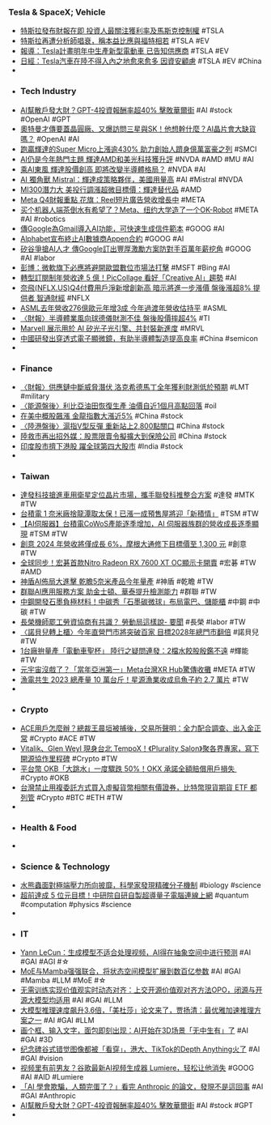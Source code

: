 ### Tesla & SpaceX; Vehicle
- [特斯拉發布財報在即 投資人最關注獲利率及馬斯克控制權](https://news.cnyes.com/news/id/5436155) #TSLA
- [特斯拉再遭分析師唱衰，稱本益比應與福特相若](https://finance.technews.tw/2024/01/24/tesla-stock-should-trade-near-fords-valuation/) #TSLA #EV
- [報導：Tesla計畫明年中生產新型電動車 已告知供應商](https://amp-news.cnyes.com/news/id/5436741) #TSLA #EV
- [日經：Tesla汽車在陸不得入內之地愈來愈多 因資安顧慮](https://udn.com/news/story/6811/7730628) #TSLA #EV #China
-
- ### Tech Industry
- [AI幫散戶發大財？GPT-4投資報酬率超40% 擊敗華爾街](https://amp-news.cnyes.com/news/id/5436358) #AI #stock #OpenAI #GPT
- [奧特曼才傳要蓋晶圓廠、又爆訪問三星與SK！他想幹什麼？AI晶片會大缺貨嗎？](https://www.bnext.com.tw/article/78179/sam-altman-semiconductor-ai-chip) #OpenAI #AI
- [跑贏輝達的Super Micro上漲逾430% 助力創始人躋身億萬富豪之列](https://www.msn.com/zh-tw/money/topstories/跑贏輝達的super-micro上漲逾430-助力創始人躋身億萬富豪之列/ar-BB1h8Tw3) #SMCI
- [AI仍是今年熱門主題 輝達AMD和美光科技獲升評](https://news.cnyes.com/news/id/5435486) #NVDA #AMD #MU #AI
- [乘AI東風 輝達股價創高 即將改變半導體格局？](https://news.cnyes.com/news/id/5435931) #NVDA #AI
- [AI 獨角獸 Mistral：輝達成策略夥伴，美國用量高](https://technews.tw/2024/01/24/mistral-becomes-the-talk-of-davos-as-business-leaders-seek-ai-gains/) #AI #Mistral #NVDA
- [MI300潛力大 美投行調漲超微目標價：輝達替代品](https://news.cnyes.com/news/id/5436361) #AMD
- [Meta Q4財報重點 花旗：Reel短片廣告營收增長中](https://news.cnyes.com/news/id/5436357) #META
- [买个机器人端茶倒水有希望了？Meta、纽约大学造了一个OK-Robot](https://www.jiqizhixin.com/articles/2024-01-24-9) #META #AI #robotics
- [傳Google為Gmail導入AI功能，可快速生成信件範本](https://www.4gamers.com.tw/news/detail/62390/gmail-can-draft-email-with-ai) #GOOG #AI
- [Alphabet宣布終止AI數據商Appen合約](https://news.cnyes.com/news/id/5436367) #GOOG #AI
- [矽谷爭搶AI人才 傳Google訂出豐厚激勵方案防對手百萬年薪挖角](https://m.cnyes.com/news/id/5436154) #GOOG #AI #labor
- [彭博：微軟旗下必應將避開歐盟數位市場法打擊](https://news.cnyes.com/news/id/5436325) #MSFT #Bing #AI
- [轉型訂閱制年營收達 5 億！PicCollage 看好「Creative AI」趨勢](https://www.inside.com.tw/article/33990-piccollage-creative-ai) #AI
- [奈飛(NFLX.US)Q4付費用戶淨新增創新高 暗示將進一步漲價 盤後漲超8% 提供者 智通財經](https://hk.investing.com/news/stock-market-news/article-445398) #NFLX
- [ASML去年營收276億歐元年增3成 今年過渡年營收估持平](https://news.cnyes.com/news/id/5436730) #ASML
- [〈財報〉半導體業風向球德儀財測不佳 盤後股價摔超4%](https://news.cnyes.com/news/id/5436364) #TI
- [Marvell 展示用於 AI 矽光子光引擎、共封裝新進度](https://technews.tw/2024/01/24/marvell-silicon-photonics-light-engine-for-ai/) #MRVL
- [中國研發出穿透式電子顯微鏡，有助半導體製造提高良率](https://technews.tw/2024/01/24/china-develops-indigenous-transmission-electron-microscope/) #China #semicon
-
- ### Finance
- [〈財報〉供應鏈中斷威脅潛伏 洛克希德馬丁全年獲利財測低於預期](https://news.cnyes.com/news/id/5436232) #LMT #military
- [〈能源盤後〉利比亞油田恢復生產 油價自近1個月高點回落](https://news.cnyes.com/news/id/5436272) #oil
- [在美中概股飆漲 金龍指數大漲近5%](https://news.cnyes.com/news/id/5436382) #China #stock
- [〈陸港盤後〉滬指V型反彈 重新站上2,800點關口](https://news.cnyes.com/news/id/5436626) #China #stock
- [陸救市再出招外媒：股票限賣令擬擴大到保險公司](https://www.ctee.com.tw/news/20240123701436-430806) #China #stock
- [印度股市擠下港股 躍全球第四大股市](https://news.cnyes.com/news/id/5435719) #India #stock
-
- ### Taiwan
- [達發科技搶進車用衛星定位晶片市場，攜手聯發科推整合方案](https://technews.tw/2024/01/23/airoha-enters-the-automotive-chip-market/) #達發 #MTK #TW
- [台積電 1 奈米廠捨龍潭取太保！已漲一成預售屋將迎「新積情」](https://finance.technews.tw/2024/01/23/tsmc-market/) #TSM #TW
- [【AI伺服器】台積電CoWoS產能逐季增加，AI 伺服器族群的營收成長逐季顯現](https://uanalyze.com.tw/articles/924784440) #TSM #TW
- [創意 2024 年營收將僅成長 6%，摩根大通修下目標價至 1,300 元](https://finance.technews.tw/2024/01/24/guc-revenue-will-grow-only-6-in-2024/) #創意 #TW
- [全球同步！宏碁首款Nitro Radeon RX 7600 XT OC顯示卡開賣](https://news.xfastest.com/acer/136469/7-5/) #宏碁 #TW #AMD
- [神盾AI佈局大進擊 乾瞻5奈米產品今年量產](https://m.cnyes.com/news/id/5436100) #神盾 #乾瞻 #TW
- [群聯AI應用服務方案 助金士頓、華泰提升檢測能力](https://tw.news.yahoo.com/群聯ai應用服務方案-助金士頓-華泰提升檢測能力-083426425.html) #群聯 #TW
- [中鋼開發石墨負極材料！中碳秀「石墨碳微球」布局電巴、儲能櫃](https://finance.technews.tw/2024/01/24/graphitic-carbon-microspheres/) #中鋼 #中碳 #TW
- [長榮機師罷工勞資協商有共識？ 勞動局這樣說- 要聞](https://www.ctee.com.tw/news/20240124701364-430104) #長榮 #labor #TW
- [〈諾貝兒轉上櫃〉今年直營門市將突破百家 目標2028年總門市翻倍](https://news.cnyes.com/news/id/5436045) #諾貝兒 #TW
- [1台廠拚量產「電動車聖杯」 陸行之疑問連發：2檔水餃股殷鑑不遠](https://www.ctee.com.tw/news/20240124700765-430201) #輝能 #TW
- [元宇宙沒戲了？「當年亞洲第一」Meta台灣XR Hub驚傳收攤](https://www.ctee.com.tw/news/20240123700844-430502) #META #TW
- [漁電共生 2023 總產量 10 萬台斤！星源漁業收成烏魚子約 2.7 萬片](https://finance.technews.tw/2024/01/23/mullet-roe/) #TW
-
- ### Crypto
- [ACE用戶怎麼辦？總裁王晨垣被捕後，交易所聲明：全力配合調查、出入金正常](https://www.blocktempo.com/ace-exchange-to-tell-users-be-feel-at-ease/) #Crypto #ACE #TW
- [Vitalik、Glen Weyl 現身台北 TempoX！《Plurality Salon》聚各界專家，寫下開源協作里程碑](https://www.blocktempo.com/glen-and-vitalik-deliver-speeches-about-plurality-and-democrazy-in-taipei/) #Crypto #TW
- [平台幣 OKB「大跳水」一度驟跌 50%！OKX 承諾全額賠償用戶損失 ](https://blockcast.it/2024/01/24/okxs-token-suffers-50-flash-crash-amid-liquidation-cascade-will-compensate-impacted-users/) #Crypto #OKB
- [台灣禁止用複委託方式買入虛擬貨幣相關有價證券，比特幣現貨期貨 ETF 都列管](https://abmedia.io/taiwan-cannot-buy-bitcoin-etf-via-sub-brokerage) #Crypto #BTC #ETH #TW
-
- ### Health & Food
-
- ### Science & Technology
- [水熊蟲面對極端壓力所向披靡，科學家發現精確分子機制](https://technews.tw/2024/01/23/water-bears-tardigrade-stress-tun-extreme-condition-hypsibius-exemplaris/) #biology #science
- [超前達成 5 位元目標！中研院自研自製超導量子電腦連線上網](https://technews.tw/2024/01/24/superconducting-quantum-computer/) #quantum #computation #physics #science
-
- ### IT
- [Yann LeCun：生成模型不适合处理视频，AI得在抽象空间中进行预测](https://www.jiqizhixin.com/articles/2024-01-24-5) #AI #GAI #AGI #☆
- [MoE与Mamba强强联合，将状态空间模型扩展到数百亿参数](https://www.jiqizhixin.com/articles/2024-01-24-3) #AI #GAI #Mamba #LLM #MoE #☆
- [无需训练实现价值观实时动态对齐：上交开源价值观对齐方法OPO，闭源与开源大模型均适用](https://www.jiqizhixin.com/articles/2024-01-24) #AI #GAI #LLM
- [大模型推理速度飙升3.6倍，「美杜莎」论文来了，贾扬清：最优雅加速推理方案之一](https://www.jiqizhixin.com/articles/2024-01-24-10) #AI #GAI #LLM
- [画个框、输入文字，面包即刻出现：AI开始在3D场景「无中生有」了](https://www.jiqizhixin.com/articles/2024-01-24-7) #AI #GAI #3D
- [纪念碑谷式错觉图像都被「看穿」，港大、TikTok的Depth Anything火了](https://www.jiqizhixin.com/articles/2024-01-24-4) #AI #GAI #vision
- [视频里有前男友？谷歌最新AI视频生成器 Lumiere，轻松让他消失](https://www.jiqizhixin.com/articles/2024-01-24-13) #GOOG #AI #AID #Lumiere
- [「AI 學會欺騙，人類完蛋了？」看完 Anthropic 的論文，發現不是這回事](https://technews.tw/2024/01/24/sleeper-agents-training-deceptive-llms-that-persist-through-safety-training/) #AI #GAI #Anthropic
- [AI幫散戶發大財？GPT-4投資報酬率超40% 擊敗華爾街](https://m.cnyes.com/news/id/5436358) #AI #stock #GPT
-